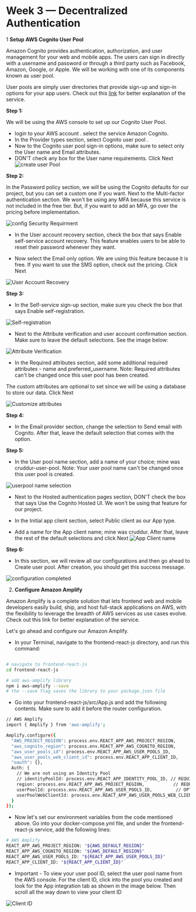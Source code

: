 # Week 3 — Decentralized Authentication

1 **Setup AWS Cognito User Pool**

Amazon Cognito provides authentication, authorization, and user management for your web and mobile apps. The users can sign in directly with a username and password or through a third party such as Facebook, Amazon, Google, or Apple. We will be working with one of its components known as user pool.

User pools are simply user directories that provide sign-up and sign-in options for your app users. Check out this [link](https://docs.aws.amazon.com/cognito/latest/developerguide/cognito-user-identity-pools.html) for better explanation of the service.

**Step 1:**

We will be using the AWS console to set up our Cognito User Pool.  
+ login to your AWS account . select the service Amazon Cognito.
+ In the Provider types section, select Cognito user pool .
+ Now to the Cognito user pool sign-in options, make sure to select only the User name and Email attributes. 
+ DON'T check any box for the User name requirements. Click Next
![create user Pool](https://github.com/sarajagopal/aws-bootcamp-cruddur-2023/blob/main/journal/assets/coginto_config1.png)

**Step 2:**

In the Password policy section, we will be using the Cognito defaults for our project, but you can set a custom one if you want.
Next to the Multi-factor authentication section. We won't be using any MFA because this service is not included in the free tier. But, if you want to add an MFA, go over the pricing before implementation.

![config Security Requirment](https://github.com/sarajagopal/aws-bootcamp-cruddur-2023/blob/main/journal/assets/coginto_config2.png)

+ In the User account recovery section, check the box that says Enable self-service account recovery. This feature enables users to be able to reset their password whenever they want.

+ Now select the Email only option. We are using this feature because it is free. If you want to use the SMS option, check out the pricing. Click Next

![User Account Recovery](https://github.com/sarajagopal/aws-bootcamp-cruddur-2023/blob/main/journal/assets/coginto_config3.png)

**Step 3:**

+ In the Self-service sign-up section, make sure you check the box that says  Enable self-registration.

![Self-registration](https://github.com/sarajagopal/aws-bootcamp-cruddur-2023/blob/main/journal/assets/coginto_config4.png)

+ Next to the Attribute verification and user account confirmation section. Make sure to leave the default selections. See the image below:

![Attribute Verification](https://github.com/sarajagopal/aws-bootcamp-cruddur-2023/blob/main/journal/assets/coginto_config5.png)


+ In the Required attributes section, add some additional required attributes - name and preferred_username.
Note: Required attributes can't be changed once this user pool has been created.

 The custom attributes are optional to set since we will be using a database to store our data. Click Next

![Customize attributes](https://github.com/sarajagopal/aws-bootcamp-cruddur-2023/blob/main/journal/assets/coginto_config6.png)


**Step 4:**

+ In the Email provider section, change the selection to Send email with Cognito. After that, leave the default selection that comes with the option.

**Step 5:**

+ In the User pool name section, add a name of your choice; mine was cruddur-user-pool.
   Note: Your user pool name can't be changed once this user pool is created.
 
 ![userpool name selection](https://github.com/sarajagopal/aws-bootcamp-cruddur-2023/blob/main/journal/assets/coginto_config7.png)
 
+ Next to the Hosted authentication pages section, DON'T check the box that says Use the Cognito Hosted UI. We won't be using that feature for our project.
+ In the Initial app client section, select Public client as our App type.

+ Add a name for the App client name; mine was cruddur. After that, leave the rest of the default selections and click Next
![App Client name](https://github.com/sarajagopal/aws-bootcamp-cruddur-2023/blob/main/journal/assets/coginto_config8.png)

**Step 6:**

+ In this section, we will review all our configurations and then go ahead to Create user pool. After creation, you should get this success message.

![configuration completed](https://github.com/sarajagopal/aws-bootcamp-cruddur-2023/blob/main/journal/assets/coginto_config10.png)


2. **Configure Amazon Amplify**

Amazon Amplify is a complete solution that lets frontend web and mobile developers easily build, ship, and host full-stack applications on AWS, with the flexibility to leverage the breadth of AWS services as use cases evolve. Check out this link for better explanation of the service.

Let's go ahead and configure our Amazon Amplify.

+ In your Terminal, navigate to the frontend-react-js directory, and run this command:

```BASH

# navigate to frontend-react-js
cd frontend-react-js

# add aws-amplify library
npm i aws-amplify --save
# the --save flag saves the library to your package.json file 
```

+ Go into your frontend-react-js/src/App.js and add the following contents. Make sure to add it before the router configuration.

```BASH
// AWS Amplify
import { Amplify } from 'aws-amplify';

Amplify.configure({
  "AWS_PROJECT_REGION": process.env.REACT_APP_AWS_PROJECT_REGION,
  "aws_cognito_region": process.env.REACT_APP_AWS_COGNITO_REGION,
  "aws_user_pools_id": process.env.REACT_APP_AWS_USER_POOLS_ID,
  "aws_user_pools_web_client_id": process.env.REACT_APP_CLIENT_ID,
  "oauth": {},
  Auth: {
    // We are not using an Identity Pool
    // identityPoolId: process.env.REACT_APP_IDENTITY_POOL_ID, // REQUIRED - Amazon Cognito Identity Pool ID
    region: process.env.REACT_APP_AWS_PROJECT_REGION,           // REQUIRED - Amazon Cognito Region
    userPoolId: process.env.REACT_APP_AWS_USER_POOLS_ID,         // OPTIONAL - Amazon Cognito User Pool ID
    userPoolWebClientId: process.env.REACT_APP_AWS_USER_POOLS_WEB_CLIENT_ID,   // OPTIONAL - Amazon Cognito Web Client ID (26-char alphanumeric string)
  }
});
```

+ Now let's set our environment variables from the code mentioned above. Go into your docker-compose.yml file, and under the frontend-react-js service, add the following lines:

``` BASH
# AWS Amplify
REACT_APP_AWS_PROJECT_REGION: "${AWS_DEFAULT_REGION}"
REACT_APP_AWS_COGNITO_REGION: "${AWS_DEFAULT_REGION}"
REACT_APP_AWS_USER_POOLS_ID: "${REACT_APP_AWS_USER_POOLS_ID}"
REACT_APP_CLIENT_ID: "${REACT_APP_CLIENT_ID}"
```

+ Important - To view your user pool ID, select the user pool name from the AWS console. For the client ID, click into the pool you created and look for the App integration tab as shown in the image below. Then scroll all the way down to view your client ID

![Client ID](https://github.com/sarajagopal/aws-bootcamp-cruddur-2023/blob/main/journal/assets/coginto_config11.png)

